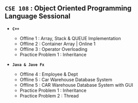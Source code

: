 
## **`CSE 108` : Object Oriented Programming Language Sessional**

- **`C++`**
  - Offline 1 : Array, Stack & QUEUE Implementation
  - Offline 2 : Container Array | Online 1
  - Offline 3 : Operator Overloading
  - Practice Problem 1 : Inheritance

- **`Java & Jave Fx`**
  - Offline 4 : Employee & Dept 
  - Offline 5 : Car Warehouse Database System
  - Offline 5 : CAR Warehouse Database System with GUI
  - Practice Problem 1 : Inheritance
  - Practice Problem 2 : Thread
